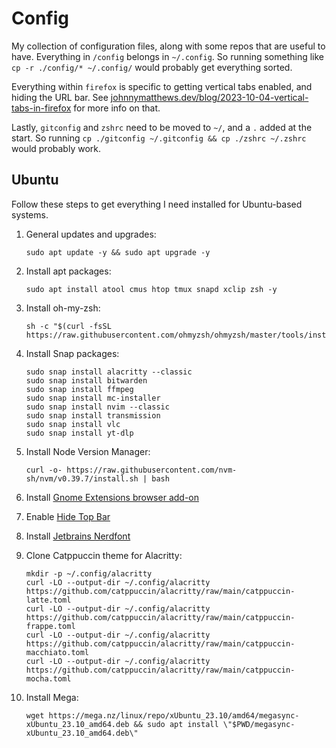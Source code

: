 # Config

My collection of configuration files, along with some repos that are useful to have. Everything in `/config` belongs in `~/.config`. So running something like `cp -r ./config/* ~/.config/` would probably get everything sorted.

Everything within `firefox` is specific to getting vertical tabs enabled, and hiding the URL bar. See [johnnymatthews.dev/blog/2023-10-04-vertical-tabs-in-firefox](https://johnnymatthews.dev/blog/2023-10-04-vertical-tabs-in-firefox/) for more info on that.

Lastly, `gitconfig` and `zshrc` need to be moved to `~/`, and a `.` added at the start. So running `cp ./gitconfig ~/.gitconfig && cp ./zshrc ~/.zshrc` would probably work.

## Ubuntu

Follow these steps to get everything I need installed for Ubuntu-based systems.

1. General updates and upgrades:

	```shell
	sudo apt update -y && sudo apt upgrade -y
	```
	
1. Install apt packages:

	```shell
	sudo apt install atool cmus htop tmux snapd xclip zsh -y
	```
	
1. Install oh-my-zsh:

	```shell
	sh -c "$(curl -fsSL https://raw.githubusercontent.com/ohmyzsh/ohmyzsh/master/tools/install.sh)"
	```
	
1. Install Snap packages:

	```shell
	sudo snap install alacritty --classic
	sudo snap install bitwarden
	sudo snap install ffmpeg
	sudo snap install mc-installer
	sudo snap install nvim --classic
	sudo snap install transmission
	sudo snap install vlc
	sudo snap install yt-dlp
	```
	
1. Install Node Version Manager:

	```shell
	curl -o- https://raw.githubusercontent.com/nvm-sh/nvm/v0.39.7/install.sh | bash
	```
	
1. Install [Gnome Extensions browser add-on](https://extensions.gnome.org/)
1. Enable [Hide Top Bar](https://extensions.gnome.org/extension/545/hide-top-bar/)
1. Install [Jetbrains Nerdfont](https://www.nerdfonts.com/font-downloads)
1. Clone Catppuccin theme for Alacritty:

    ```shell
    mkdir -p ~/.config/alacritty
    curl -LO --output-dir ~/.config/alacritty https://github.com/catppuccin/alacritty/raw/main/catppuccin-latte.toml
    curl -LO --output-dir ~/.config/alacritty https://github.com/catppuccin/alacritty/raw/main/catppuccin-frappe.toml
    curl -LO --output-dir ~/.config/alacritty https://github.com/catppuccin/alacritty/raw/main/catppuccin-macchiato.toml
    curl -LO --output-dir ~/.config/alacritty https://github.com/catppuccin/alacritty/raw/main/catppuccin-mocha.toml
    ```

1. Install Mega:

	```shell
	wget https://mega.nz/linux/repo/xUbuntu_23.10/amd64/megasync-xUbuntu_23.10_amd64.deb && sudo apt install \"$PWD/megasync-xUbuntu_23.10_amd64.deb\"
	```
